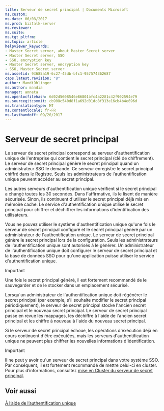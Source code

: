```yaml
---
title: Serveur de secret principal | Documents Microsoft
ms.custom: 
ms.date: 06/08/2017
ms.prod: biztalk-server
ms.reviewer: 
ms.suite: 
ms.tgt_pltfrm: 
ms.topic: article
helpviewer_keywords:
- Master Secret server, about Master Secret server
- Master Secret server, SSO
- SSO, encryption key
- Master Secret server, encryption key
- SSO, Master Secret server
ms.assetid: 93685a19-6c27-45db-bfc1-957574362687
caps.latest.revision: "8"
author: MandiOhlinger
ms.author: mandia
manager: anneta
ms.openlocfilehash: 6d02d5608546e86801bfc4a2281c42f902594e79
ms.sourcegitcommit: cb908c540d8f1a692d01dc8f313e16cb4b4e696d
ms.translationtype: MT
ms.contentlocale: fr-FR
ms.lasthandoff: 09/20/2017
---
```

# <a name="master-secret-server"></a>Serveur de secret principal
Le serveur de secret principal correspond au serveur d'authentification unique de l'entreprise qui contient le secret principal (clé de chiffrement). Le serveur de secret principal génère le secret principal quand un administrateur SSO le demande. Ce serveur enregistre le secret principal chiffré dans le Registre. Seuls les administrateurs de l'authentification unique peuvent accéder au secret principal.  
  
 Les autres serveurs d'authentification unique vérifient si le secret principal a changé toutes les 30 secondes. Dans l'affirmative, ils le lisent de manière sécurisée. Sinon, ils continuent d'utiliser le secret principal déjà mis en mémoire cache. Le service d'authentification unique utilise le secret principal pour chiffrer et déchiffrer les informations d'identification des utilisateurs.  
  
 Vous ne pouvez utiliser le système d'authentification unique qu'une fois le serveur de secret principal configuré et le secret principal généré par un administrateur de l'authentification unique. Le serveur de secret principal génère le secret principal lors de la configuration. Seuls les administrateurs de l'authentification unique sont autorisés à le générer. Un administrateur de l'authentification unique doit configurer le serveur de secret principal et la base de données SSO pour qu'une application puisse utiliser le service d'authentification unique.  
  
> [!IMPORTANT]
>  Une fois le secret principal généré, il est fortement recommandé de le sauvegarder et de le stocker dans un emplacement sécurisé.  
  
 Lorsqu'un administrateur de l'authentification unique doit régénérer le secret principal (par exemple, s'il souhaite modifier le secret principal périodiquement), le serveur de secret principal stocke l'ancien secret principal et le nouveau secret principal. Le serveur de secret principal passe en revue les mappages, les déchiffre à l'aide de l'ancien secret principal et les chiffre à nouveau à l'aide du nouveau secret principal.  
  
 Si le serveur de secret principal échoue, les opérations d'exécution déjà en cours continuent d'être exécutées, mais les serveurs d'authentification unique ne peuvent plus chiffrer les nouvelles informations d'identification.  
  
> [!IMPORTANT]
>  Il ne peut y avoir qu'un serveur de secret principal dans votre système SSO. Par conséquent, il est fortement recommandé de mettre celui-ci en cluster. Pour plus d’informations, consultez [mise en Cluster du serveur de secret principal](../core/how-to-cluster-the-master-secret-server1.md).  
  
## <a name="see-also"></a>Voir aussi  
 [À l’aide de l’authentification unique](../core/using-sso.md)